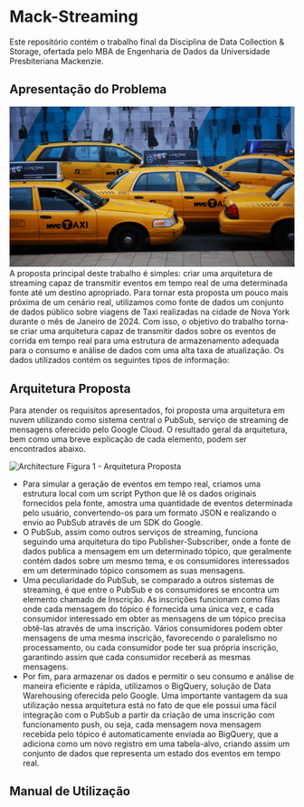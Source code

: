 # Mack-Streaming

Este repositório contém o trabalho final da Disciplina de Data Collection & Storage, ofertada pelo MBA de Engenharia de Dados da Universidade Presbiteriana Mackenzie.

## Apresentação do Problema

![Taxi](/images/taxi.jpg)
A proposta principal deste trabalho é simples: criar uma arquitetura de streaming capaz de transmitir eventos em tempo real de uma determinada fonte até um destino apropriado.
Para tornar esta proposta um pouco mais próxima de um cenário real, utilizamos como fonte de dados um conjunto de dados público sobre viagens de Taxi realizadas na cidade de Nova York durante o mês de Janeiro de 2024. Com isso, o objetivo do trabalho torna-se criar uma arquitetura capaz de transmitir dados sobre os eventos de corrida em tempo real para uma estrutura de armazenamento adequada para o consumo e análise de dados com uma alta taxa de atualização.
Os dados utilizados contém os seguintes tipos de informação:

## Arquitetura Proposta
Para atender os requisitos apresentados, foi proposta uma arquitetura em nuvem utilizando como sistema central o PubSub, serviço de streaming de mensagens oferecido pelo Google Cloud. O resultado geral da arquitetura, bem como uma breve explicação de cada elemento, podem ser encontrados abaixo.

![Architecture](/images/architecture.png)
Figura 1 - Arquitetura Proposta

- Para simular a geração de eventos em tempo real, criamos uma estrutura local com um script Python que lê os dados originais fornecidos pela fonte, amostra uma quantidade de eventos determinada pelo usuário, convertendo-os para um formato JSON e realizando o envio ao PubSub através de um SDK do Google.
- O PubSub, assim como outros serviços de streaming, funciona seguindo uma arquitetura do tipo Publisher-Subscriber, onde a fonte de dados publica a mensagem em um determinado tópico, que geralmente contém dados sobre um mesmo tema, e os consumidores interessados em um determinado tópico consomem as suas mensagens.
- Uma peculiaridade do PubSub, se comparado a outros sistemas de streaming, é que entre o PubSub e os consumidores se encontra um elemento chamado de Inscrição. As inscrições funcionam como filas onde cada mensagem do tópico é fornecida uma única vez, e cada consumidor interessado em obter as mensagens de um tópico precisa obtê-las através de uma inscrição. Vários consumidores podem obter mensagens de uma mesma inscrição, favorecendo o paralelismo no processamento, ou cada consumidor pode ter sua própria inscrição, garantindo assim que cada consumidor receberá as mesmas mensagens.
- Por fim, para armazenar os dados e permitir o seu consumo e análise de maneira eficiente e rápida, utilizamos o BigQuery, solução de Data Warehousing oferecida pelo Google. Uma importante vantagem da sua utilização nessa arquitetura está no fato de que ele possui uma fácil integração com o PubSub a partir da criação de uma inscrição com funcionamento push, ou seja, cada mensagem nova mensagem recebida pelo tópico é automaticamente enviada ao BigQuery, que a adiciona como um novo registro em uma tabela-alvo, criando assim um conjunto de dados que representa um estado dos eventos em tempo real.

## Manual de Utilização

